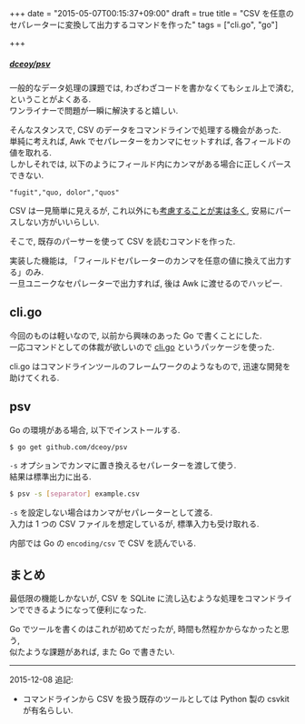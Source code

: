 +++
date = "2015-05-07T00:15:37+09:00"
draft = true
title = "CSV を任意のセパレーターに変換して出力するコマンドを作った"
tags = ["cli.go", "go"]

+++

##### [dceoy/psv](https://github.com/dceoy/psv)

一般的なデータ処理の課題では, わざわざコードを書かなくてもシェル上で済む, ということがよくある.  
ワンライナーで問題が一瞬に解決すると嬉しい.

そんなスタンスで, CSV のデータをコマンドラインで処理する機会があった.  
単純に考えれば, Awk でセパレーターをカンマにセットすれば, 各フィールドの値を取れる.  
しかしそれでは, 以下のようにフィールド内にカンマがある場合に正しくパースできない.

    "fugit","quo, dolor","quos"

CSV は一見簡単に見えるが, これ以外にも[考慮することが実は多く](http://postd.cc/so-you-want-to-write-your-own-csv-code/), 安易にパースしない方がいいらしい.

そこで, 既存のパーサーを使って CSV を読むコマンドを作った.

実装した機能は, 「フィールドセパレーターのカンマを任意の値に換えて出力する」のみ.  
一旦ユニークなセパレーターで出力すれば, 後は Awk に渡せるのでハッピー.

cli.go
------

今回のものは軽いなので, 以前から興味のあった Go で書くことにした.  
一応コマンドとしての体裁が欲しいので [cli.go](https://github.com/codegangsta/cli) というパッケージを使った.

cli.go はコマンドラインツールのフレームワークのようなもので, 迅速な開発を助けてくれる.

psv
---

Go の環境がある場合, 以下でインストールする.

```sh
$ go get github.com/dceoy/psv
```

`-s` オプションでカンマに置き換えるセパレーターを渡して使う.  
結果は標準出力に出る.

```sh
$ psv -s [separator] example.csv
```

`-s` を設定しない場合はカンマがセパレーターとして渡る.  
入力は 1 つの CSV ファイルを想定しているが, 標準入力も受け取れる.

内部では Go の `encoding/csv` で CSV を読んでいる.

まとめ
------

最低限の機能しかないが, CSV を SQLite に流し込むような処理をコマンドラインでできるようになって便利になった.

Go でツールを書くのはこれが初めてだったが, 時間も然程かからなかったと思う,  
似たような課題があれば, また Go で書きたい.

---

2015-12-08 追記:  
- コマンドラインから CSV を扱う既存のツールとしては Python 製の csvkit が有名らしい.

<script>
  amzn_assoc_default_search_key = "golang";
</script>
